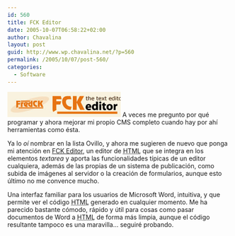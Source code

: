 ```yaml
---
id: 560
title: FCK Editor
date: 2005-10-07T06:58:22+02:00
author: Chavalina
layout: post
guid: http://www.wp.chavalina.net/?p=560
permalink: /2005/10/07/post-560/
categories:
  - Software
---
```

<a href="http://www.fckeditor.net" target="_blank"><img class="imgizqda" src="/imagenes/fotos/fckeditor.jpg" alt="FCKEditor" /></a> A veces me pregunto por qu&eacute; programar y ahora mejorar mi propio CMS completo cuando hay por ah&iacute; herramientas como &eacute;sta.

Ya lo _o&iacute;_ nombrar en la lista Ovillo, y ahora me sugieren de nuevo que ponga mi atenci&oacute;n en <a href="http://www.fckeditor.net" target="_blank">FCK Editor</a>, un editor de <acronym title="HyperText Markup Language">HTML</acronym> que se integra en los elementos _textarea_ y aporta las funcionalidades t&iacute;picas de un editor cualquiera, adem&aacute;s de las propias de un sistema de publicaci&oacute;n, como subida de im&aacute;genes al servidor o la creaci&oacute;n de formularios, aunque esto &uacute;ltimo no me convence mucho.

Una interfaz familiar para los usuarios de Microsoft Word, intuitiva, y que permite ver el c&oacute;digo <acronym title="HyperText Markup Language">HTML</acronym> generado en cualquier momento. Me ha parecido bastante c&oacute;modo, r&aacute;pido y &uacute;til para cosas como pasar documentos de Word a <acronym title="HyperText Markup Language">HTML</acronym> de forma m&aacute;s limpia, aunque el c&oacute;digo resultante tampoco es una maravilla&#8230; seguir&eacute; probando.